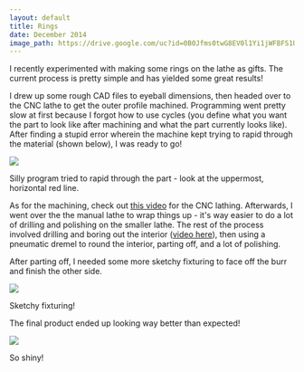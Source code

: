 ```yaml
---
layout: default
title: Rings
date: December 2014
image_path: https://drive.google.com/uc?id=0B0Jfms0twG8EV0l1Yi1jWFBFS1U
---
```


I recently experimented with making some rings on the lathe as gifts. The
current process is pretty simple and has yielded some great results!

I drew up some rough CAD files to eyeball dimensions, then headed over to the
CNC lathe to get the outer profile machined. Programming went pretty slow at
first because I forgot how to use cycles (you define what you want the part to
look like after machining and what the part currently looks like). After
finding a stupid error wherein the machine kept trying to rapid through the
material (shown below), I was ready to go!

[![](https://docs.google.com/uc?id=0B0Jfms0twG8ESm5mUG5FTnlmOVU&export=download)](https://docs.google.com/file/d/0B0Jfms0twG8ESm5mUG5FTnlmOVU/edit?usp=drive_web)

Silly program tried to rapid through the part - look at the uppermost,
horizontal red line.

As for the machining, check out [this
video](https://drive.google.com/file/d/0B0Jfms0twG8EQTIxYXktcnZwUVU/view?usp=sharing)
for the CNC lathing. Afterwards, I went over the the manual lathe to wrap
things up - it's way easier to do a lot of drilling and polishing on the
smaller lathe. The rest of the process involved drilling and boring out the
interior ([video
here](https://drive.google.com/file/d/0B0Jfms0twG8EWVprR0lzYTF6NWM/view?usp=sharing)),
then using a pneumatic dremel to round the interior, parting off, and a lot of
polishing.

After parting off, I needed some more sketchy fixturing to face off the burr
and finish the other side.

[![](https://docs.google.com/uc?id=0B0Jfms0twG8EQXp1OGQwRDFJX2M&export=download)](https://docs.google.com/file/d/0B0Jfms0twG8EQXp1OGQwRDFJX2M/edit?usp=drive_web)

Sketchy fixturing!

The final product ended up looking way better than expected!

[![](https://docs.google.com/uc?id=0B0Jfms0twG8Eb2tDZ0c1Y1VZeHM&export=download)](https://docs.google.com/file/d/0B0Jfms0twG8Eb2tDZ0c1Y1VZeHM/edit?usp=drive_web)

So shiny!
